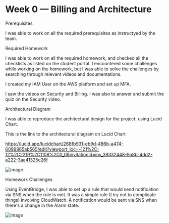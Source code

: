 # Week 0 — Billing and Architecture

Prerequisites

I was able to work on all the required prerequisites as instructyed by the team.

Required Homework

I was able to work on all the required homework, and checked all the checklists as listed on the student portal. I encountered some challenges while working on the homework, but I was able to solve the challenges by searching through relevant videos and documentations.

I created my IAM User on the AWS platform and set up MFA.

I saw the videos on Security and Billing. I was also to answer and submit the quiz on the Security video. 

Architectural Diagram

I was able to reproduce the architectural design for the project, using Lucid Chart.

This is the link to the architectural diagram on Lucid Chart

https://lucid.app/lucidchart/268fb931-eb9d-486b-a474-6099865ab565/edit?viewport_loc=-121%2C-12%2C2219%2C1108%2C0_0&invitationId=inv_39332448-9a8b-4dd2-a222-3aa41325e26f

![image](https://user-images.githubusercontent.com/125236587/218894264-80250481-ed78-4c4d-9f27-03ce434b84f3.png)


Homework Challenges

Using EventBridge, I was able to set up a rule that would send notification via SNS when the rule is met. It was a simple rule (I try not to complicate things) involving CloudWatch. A notification would be sent via SNS when there's a change in the Alarm state.

![image](https://user-images.githubusercontent.com/125236587/219177927-2c62773c-8577-441a-ae26-910708656cf0.png)

